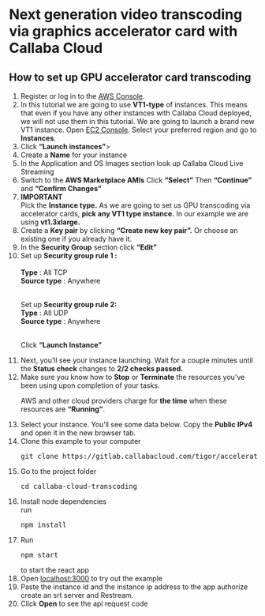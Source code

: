 <h1>Next generation video transcoding via graphics accelerator card with Callaba Cloud</h1>

<h2>How to set up GPU accelerator card transcoding</h2>
<ol>
<li>Register or log in to the <a href="https://aws.amazon.com/">AWS Console</a>.</li>
<li>In this tutorial we are going to use <b>VT1-type</b> of instances.
This means that even if you have any other instances with Callaba Cloud deployed, we will not use them in this tutorial. We are going to launch a brand new VT1 instance.
Open <a href="https://console.aws.amazon.com/ec2/v2/home">EC2 Console</a>.
Select your preferred region and go to <b>Instances</b>.
</li>
<li>Click <b>“Launch instances”</b>></li>
<li>Create a <b>Name</b> for your instance</li>
<li>In the Application and OS Images section look up Callaba Cloud Live Streaming</li>
<li>Switch to the <b>AWS Marketplace AMIs</b>
Click <b>“Select”</b>
Then <b>“Continue”</b> and <b>“Confirm Changes”</b></li>
<li><b>IMPORTANT</b><br/>
Pick the <b>Instance type.</b>
As we are going to set us GPU transcoding via accelerator cards, <b>pick any VT1 type instance.</b>
In our example we are using <b>vt1.3xlarge.</b></li>
<li>Create a <b>Key pair</b> by clicking <b>“Create new key pair”.</b>
Or choose an existing one if you already have it.
</li>
<li>In the <b>Security Group</b> section click <b>“Edit”</b></li>
<li>
Set up <b>Security group rule 1 :</b> <br><br>
<b>Type</b> : All TCP <br>
<b>Source type</b> : Anywhere<br><br>

Set up <b>Security group rule 2:</b><br>
<b>Type</b> : All UDP<br>
<b>Source type</b> : Anywhere<br><br>

Click <b>“Launch Instance”</b><br>
</li>
<li>
Next, you’ll see your instance launching.
Wait for a couple minutes until the <b>Status check</b> changes to <b>2/2 checks passed.</b>
</li>
<li>
    Make sure you know how to <b>Stop</b> or <b>Terminate</b> the resources you’ve been using upon completion of your tasks.

AWS and other cloud providers charge for <b>the time</b> when these resources are <b>“Running”</b>.
</li>
<li>
Select your instance. You’ll see some data below.
Copy the <b>Public IPv4</b> and open it in the new browser tab.
</li>

<li>
    Clone this example to your computer
    <pre>git clone https://gitlab.callabacloud.com/tigor/accelerated-transcoding-example.git</pre>
</li>
<li>
    Go to the project folder
    <pre>cd callaba-cloud-transcoding</pre>
</li>
<li>
    Install node dependencies<br>
    run
    <pre>npm install</pre>
</li>
<li>
    Run 
    <pre>npm start</pre>
    to start the react app
</li>
<li>
    Open <a href="http://localhost:3000">localhost:3000</a> to try out the example
</li>
<li>
    Paste the instance id and the instance ip address to the app authorize create an srt server and Restream.
</li>
<li>
    Click <b>Open</b> to see the api request code
</li>
</ol>
